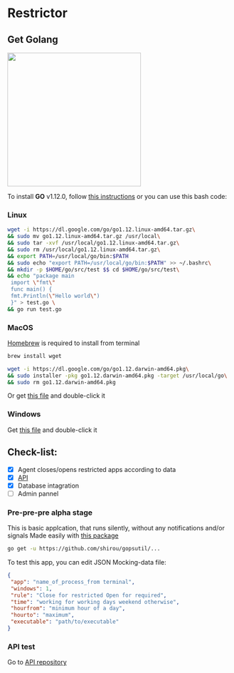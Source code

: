 # Restrictor

## Get Golang
<img src="https://proxy.duckduckgo.com/iu/?u=https%3A%2F%2Fih1.redbubble.net%2Fimage.38303832.2081%2Fraf%2C360x360%2C075%2Ct%2Cfafafa%3Aca443f4786.jpg&f=1" width=300>

To install **GO** v1.12.0, follow <a href="https://golang.org/doc/install" target="_blank">this instructions</a> or you can use this bash code:
### Linux
```bash
wget -i https://dl.google.com/go/go1.12.linux-amd64.tar.gz\
&& sudo mv go1.12.linux-amd64.tar.gz /usr/local\
&& sudo tar -xvf /usr/local/go1.12.linux-amd64.tar.gz\
&& sudo rm /usr/local/go1.12.linux-amd64.tar.gz\
&& export PATH=/usr/local/go/bin:$PATH 
&& sudo echo "export PATH=/usr/local/go/bin:$PATH" >> ~/.bashrc\
&& mkdir -p $HOME/go/src/test $$ cd $HOME/go/src/test\
&& echo "package main
 import \"fmt\"
 func main() {
 fmt.Println(\"Hello world\")
 }" > test.go \
&& go run test.go
```

### MacOS
[Homebrew](https://brew.sh/) is required to install from terminal
```bash
brew install wget
```
```bash
wget -i https://dl.google.com/go/go1.12.darwin-amd64.pkg\
&& sudo installer -pkg go1.12.darwin-amd64.pkg -target /usr/local/go\
&& sudo rm go1.12.darwin-amd64.pkg
```
Or get [this file](https://dl.google.com/go/go1.11.5.darwin-amd64.pkg) and double-click it


### Windows
Get [this file](https://dl.google.com/go/go1.11.5.windows-amd64.msi) and double-click it



## Check-list:
- [x] Agent closes/opens restricted apps according to data
- [x] [API](https://github.com/alzaburetz/restrictor-api.git)
- [x] Database intagration
- [ ] Admin pannel

### Pre-pre-pre alpha stage
This is basic applcation, that runs silently, without any notifications and/or signals
Made easily with [this package](https://github.com/shirou/gopsutil)
```bash
go get -u https://github.com/shirou/gopsutil/...
```
To test this app, you can edit JSON Mocking-data file:
```json
{
 "app": "name_of_process_from terminal",
 "windows": 1,
 "rule": "Close for restricted Open for required",
 "time": "working for working days weekend otherwise",
 "hourfrom": "minimum hour of a day",
 "hourto": "maximum",
 "executable": "path/to/executable"
}
```

### API test
Go to [API repository](https://github.com/alzaburetz/restrictor-api.git)

